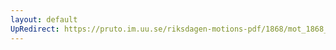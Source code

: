 ```yaml
---
layout: default
UpRedirect: https://pruto.im.uu.se/riksdagen-motions-pdf/1868/mot_1868__fk__54/mot_1868__fk__54-001.pdf
---
```

